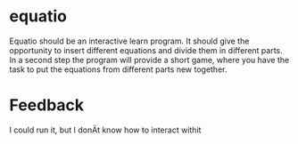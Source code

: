 # equatio

Equatio should be an interactive learn program. It should give the opportunity to insert different equations and divide them in different parts. In a second step the program will provide a short game, where you have the task to put the equations from different parts new together. 

# Feedback
I could run it, but I donÄt know how to interact withit
